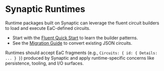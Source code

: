 # Synaptic Runtimes

Runtime packages built on Synaptic can leverage the fluent circuit builders to
load and execute EaC-defined circuits.

- Start with the [Fluent Quick Start](../docs/fluent/quick-start.mdx) to learn
  the builder patterns.
- See the [Migration Guide](../docs/fluent/migration-guide.mdx) to convert
  existing JSON circuits.

Runtimes should accept EaC fragments (e.g.,
`Circuits: { id: { Details: ... } }`) produced by Synaptic and apply
runtime-specific concerns like persistence, tooling, and I/O surfaces.
